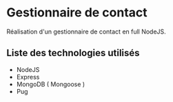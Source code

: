 # Gestionnaire de contact

Réalisation d'un gestionnaire de contact en full NodeJS.

## Liste des technologies utilisés

- NodeJS
- Express
- MongoDB ( Mongoose )
- Pug
